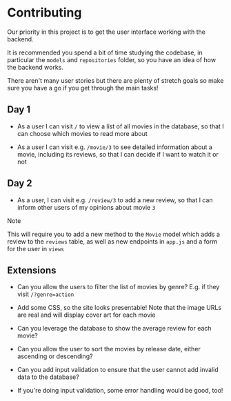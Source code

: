 # Contributing

Our priority in this project is to get the user interface working with the
backend.

It is recommended you spend a bit of time studying the codebase, in particular
the `models` and `repositories` folder, so you have an idea of how the backend
works.

There aren't many user stories but there are plenty of stretch goals so make
sure you have a go if you get through the main tasks!

## Day 1

- As a user I can visit `/` to view a list of all movies in the database, so
  that I can choose which movies to read more about

- As a user I can visit e.g. `/movie/3` to see detailed information about a
  movie, including its reviews, so that I can decide if I want to watch it or
  not

## Day 2

- As a user, I can visit e.g. `/review/3` to add a new review, so that I can
  inform other users of my opinions about movie `3`

> [!NOTE]
>
> This will require you to add a new method to the `Movie` model which adds a
> review to the `reviews` table, as well as new endpoints in `app.js` and a form
> for the user in `views`

## Extensions

- Can you allow the users to filter the list of movies by genre? E.g. if they
  visit `/?genre=action`

- Add some CSS, so the site looks presentable! Note that the image URLs are real
  and will display cover art for each movie

- Can you leverage the database to show the average review for each movie?

- Can you allow the user to sort the movies by release date, either ascending or
  descending?

- Can you add input validation to ensure that the user cannot add invalid data
  to the database?

- If you're doing input validation, some error handling would be good, too!
